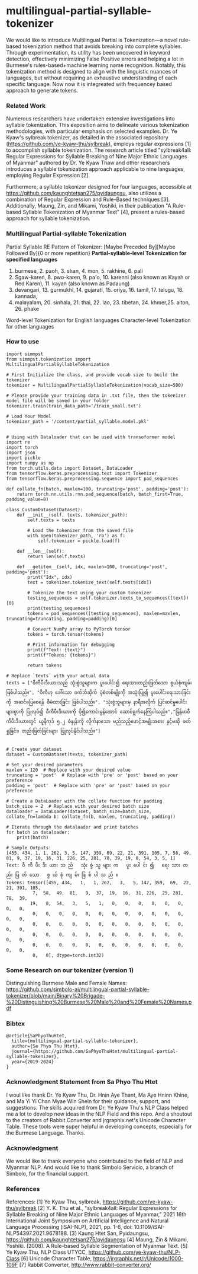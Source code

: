 # multilingual-partial-syllable-tokenizer
We would like to introduce Multilingual Partial is Tokenization—a novel rule-based tokenization method that avoids breaking into complete syllables. Through experimentation, its utility has been uncovered in keyword detection, effectively minimizing False Positive errors and helping a lot in Burmese's rules-based+machine learning name recognition. Notably, this tokenization method is designed to align with the linguistic nuances of languages, but without requiring an exhaustive understanding of each specific language. Now now it is integreated with frequencey based approach to generate tokens.

###  Related Work
Numerous researchers have undertaken extensive investigations into syllable tokenization. This exposition aims to delineate various tokenization methodologies, with particular emphasis on selected examples. Dr. Ye Kyaw's sylbreak tokenizer, as detailed in the associated repository (https://github.com/ye-kyaw-thu/sylbreak), employs regular expressions [1] to accomplish syllable tokenization. The research article titled "sylbreak4all: Regular Expressions for Syllable Breaking of Nine Major Ethnic Languages of Myanmar" authored by Dr. Ye Kyaw Thaw and other researchers introduces a syllable tokenization approach applicable to nine languages, employing Regular Expression [2].

Furthermore, a syllable tokenizer designed for four languages, accessible at https://github.com/kaunghtetsan275/pyidaungsu, also utilizes a combination of Regular Expression and Rule-Based techniques [3]. Additionally, Maung, Zin, and Mikami, Yoshiki, in their publication "A Rule-based Syllable Tokenization of Myanmar Text" [4], present a rules-based approach for syllable tokenization.

### Multilingual Partial-syllable Tokenization

Partial Syllable RE Pattern of Tokenizer: [Maybe Preceded By][Maybe Followed By]{0 or more repetition}
**Partial-syllable-level Tokenization for specified languages**
1. burmese, 2. paoh, 3. shan, 4. mon, 5. rakhine, 6. pali
7. Sgaw-karen, 8. pwo-karen, 9. pa'o, 10. karenni (also known as Kayah or Red Karen), 11. kayan (also known as Padaung)            
12. devangari, 13. gurmukhi, 14. gujarati, 15. oriya, 16. tamil, 17. telugu, 18. kannada, 
19. malayalam, 20. sinhala, 21. thai, 22. lao, 23. tibetan, 24. khmer,25. aiton, 26. phake

Word-level Tokenization for English languages
Character-level Tokenization for other languages

### How to use
```
import simmpst
from simmpst.tokenization import MultilingualPartialSyllableTokenization

# First Initialize the class, and provide vocab size to build the tokenizer
tokenizer = MultilingualPartialSyllableTokenization(vocab_size=500)

# Please provide your training data in .txt file, then the tokenizer model file will be saved in your folder
tokenizer.train(train_data_path='/train_small.txt')

# Load Your Model
tokenizer_path = '/content/partial_syllable.model.pkl'


# Using with Dataloader that can be used with transoformer model
import re
import torch
import json
import pickle
import numpy as np
from torch.utils.data import Dataset, DataLoader
from tensorflow.keras.preprocessing.text import Tokenizer
from tensorflow.keras.preprocessing.sequence import pad_sequences

def collate_fn(batch, maxlen=100, truncating='post', padding='post'):
    return torch.nn.utils.rnn.pad_sequence(batch, batch_first=True, padding_value=0)

class CustomDataset(Dataset):
    def __init__(self, texts, tokenizer_path):
        self.texts = texts

        # Load the tokenizer from the saved file
        with open(tokenizer_path, 'rb') as f:
            self.tokenizer = pickle.load(f)

    def __len__(self):
        return len(self.texts)

    def __getitem__(self, idx, maxlen=100, truncating='post', padding='post'):
        print("Idx", idx)
        text = tokenizer.tokenize_text(self.texts[idx])

        # Tokenize the text using your custom tokenizer
        testing_sequences = self.tokenizer.texts_to_sequences([text])[0]
        print(testing_sequences)
        tokens = pad_sequences([testing_sequences], maxlen=maxlen, truncating=truncating, padding=padding)[0]

        # Convert NumPy array to PyTorch tensor
        tokens = torch.tensor(tokens)

        # Print information for debugging
        print(f"Text: {text}")
        print(f"Tokens: {tokens}")

        return tokens

# Replace `texts` with your actual data
texts = ["ဝီကီပီးဒီးယားသည် သုံးစွဲသူများက ပူးပေါင်း၍ ရေးသားတည်းဖြတ်သော စွယ်စုံကျမ်းဖြစ်ပါသည်။", "ဝီကီဟု ခေါ်သော ဝက်ဘ်ဆိုက် ပုံစံတစ်မျိုးကို အသုံးပြု၍ ပူးပေါင်းရေးသားခြင်းကို အဆင်ပြေစေရန် စီမံထားခြင်း ဖြစ်ပါသည်။", "သုံးစွဲသူများမှ နာရီအလိုက် ပြင်ဆင်မှုပေါင်း များစွာကို ပြုလုပ်၍ ဝီကီပီးဒီးယားကို ပို၍ကောင်းမွန်အောင် ဆောင်ရွက်နေကြပါသည်။","မြန်မာဝီကီပီးဒီးယားတွင် ယူနီကုဒ် ၅.၂ စံနှုန်းကို လိုက်နာသော မည်သည့်ဖောင့်အမျိုးအစား နှင့်မဆို ဖတ်ရှုခြင်း၊ တည်းဖြတ်ခြင်းများ ပြုလုပ်နိုင်ပါသည်။"]


# Create your dataset
dataset = CustomDataset(texts, tokenizer_path)

# Set your desired parameters
maxlen = 120  # Replace with your desired value
truncating = 'post'  # Replace with 'pre' or 'post' based on your preference
padding = 'post'  # Replace with 'pre' or 'post' based on your preference

# Create a DataLoader with the collate function for padding
batch_size = 2  # Replace with your desired batch size
dataloader = DataLoader(dataset, batch_size=batch_size, collate_fn=lambda b: collate_fn(b, maxlen, truncating, padding))

# Iterate through the dataloader and print batches
for batch in dataloader:
    print(batch)

# Sample Outputs:
[455, 434, 1, 1, 262, 3, 5, 147, 359, 69, 22, 21, 391, 105, 7, 58, 49, 81, 9, 37, 19, 16, 31, 226, 25, 281, 78, 39, 19, 8, 54, 3, 5, 1]
Text: ဝီ ကီ ပီး ဒီး ယား သ ည်   သုံး စွဲ သူ များ က   ပူး ပေါ င်း ၍   ရေး သား တ ည်း ဖြ တ် သော   စွ ယ် စုံ ကျ မ်း ဖြ စ် ပါ သ ည် ။ 
Tokens: tensor([455, 434,   1,   1, 262,   3,   5, 147, 359,  69,  22,  21, 391, 105,
          7,  58,  49,  81,   9,  37,  19,  16,  31, 226,  25, 281,  78,  39,
         19,   8,  54,   3,   5,   1,   0,   0,   0,   0,   0,   0,   0,   0,
          0,   0,   0,   0,   0,   0,   0,   0,   0,   0,   0,   0,   0,   0,
          0,   0,   0,   0,   0,   0,   0,   0,   0,   0,   0,   0,   0,   0,
          0,   0,   0,   0,   0,   0,   0,   0,   0,   0,   0,   0,   0,   0,
          0,   0,   0,   0,   0,   0,   0,   0,   0,   0,   0,   0,   0,   0,
          0,   0], dtype=torch.int32)
```

### Some Research on our tokenizer (version 1)
Distinguishing Burmese Male and Female Names: https://github.com/simbolo-ai/multilingual-partial-syllable-tokenizer/blob/main/Binary%20Brigade-%20Distinguishing%20Burmese%20Male%20and%20Female%20Names.pdf

### Bibtex
```
@article{SaPhyoThuHtet,
  title={multilingual-partial-syllable-tokenizer},
  author={Sa Phyo Thu Htet},
  journal={https://github.com/SaPhyoThuHtet/multilingual-partial-syllable-tokenizer},
  year={2019-2024}
}
```

### Acknowledgment Statement from Sa Phyo Thu Htet
I woul like thank Dr. Ye Kyaw Thu, Dr. Hnin Aye Thant, Ma Aye Hninn Khine, ​and Ma Yi Yi Chan Myae Win Shein for their guidance, support, and suggestions. The skills acquired from Dr. Ye Kyaw Thu's NLP Class helped me a lot to develop new ideas in the NLP Field and this repo. And a shoutout to the creators of Rabbit Converter and jrgraphix.net's Unicode Character Table. These tools were super helpful in developing concepts, especially for the Burmese Language. Thanks.

### Acknowledgment 
We would like to thank everyone who contributed to the field of NLP and Myanmar NLP. And would like to thank Simbolo Servicio, a branch of Simbolo, for the financial support.

### References
References: 
[1] Ye Kyaw Thu, sylbreak, https://github.com/ye-kyaw-thu/sylbreak
[2] Y. K. Thu et al., "sylbreak4all: Regular Expressions for Syllable Breaking of Nine Major Ethnic Languages of Myanmar," 2021 16th International Joint Symposium on Artificial Intelligence and Natural Language Processing (iSAI-NLP), 2021, pp. 1-6, doi: 10.1109/iSAI-NLP54397.2021.9678188.
[3] Kaung Htet San, Pyidaungsu, https://github.com/kaunghtetsan275/pyidaungsu
[4] Maung, Zin & Mikami, Yoshiki. (2008). A Rule-based Syllable Segmentation of Myanmar Text. 
[5] Ye Kyaw Thu, NLP Class UTYCC, https://github.com/ye-kyaw-thu/NLP-Class
[6] Unicode Character Table, https://jrgraphix.net/r/Unicode/1000-109F
[7] Rabbit Converter, http://www.rabbit-converter.org/
